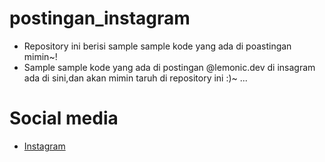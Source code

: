 # postingan_instagram
* Repository ini berisi sample sample kode yang ada di poastingan mimin~!
* Sample sample kode yang ada di postingan @lemonic.dev di insagram ada di sini,dan akan mimin taruh di repository ini :)~ ...

# Social media
* [Instagram](https://www.instagram.com/lemonic.dev_/)
